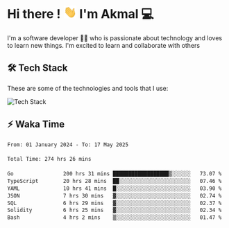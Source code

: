 # Hi there ! <img src="https://github.com/ABSphreak/ABSphreak/blob/master/gifs/Hi.gif" width="30"> I'm Akmal  💻

I'm a software developer 👨‍💻 who is passionate about technology and loves to learn new things. I'm excited to learn and collaborate with others

## 🛠️ Tech Stack

These are some of the technologies and tools that I use:

![Tech Stack](https://skillicons.dev/icons?i=typescript,nodejs,javascript,express,nest,sequelize,go,rabbitmq,python,solidity,react,vue,next,nuxtjs,webpack,vite,tailwindcss,bootstrap,css,scss,html,vercel,firebase,heroku,netlify,docker,postgresql,mongodb,redis,mysql,graphql,git,github,gitlab,vscode,figma,postman,pytorch,tensorflow,bash)

## ⚡ Waka Time
<!--START_SECTION:waka-->

```txt
From: 01 January 2024 - To: 17 May 2025

Total Time: 274 hrs 26 mins

Go                200 hrs 31 mins ██████████████████▒░░░░░░   73.07 %
TypeScript        20 hrs 28 mins  ██░░░░░░░░░░░░░░░░░░░░░░░   07.46 %
YAML              10 hrs 41 mins  █░░░░░░░░░░░░░░░░░░░░░░░░   03.90 %
JSON              7 hrs 30 mins   ▓░░░░░░░░░░░░░░░░░░░░░░░░   02.74 %
SQL               6 hrs 29 mins   ▓░░░░░░░░░░░░░░░░░░░░░░░░   02.37 %
Solidity          6 hrs 25 mins   ▓░░░░░░░░░░░░░░░░░░░░░░░░   02.34 %
Bash              4 hrs 2 mins    ▒░░░░░░░░░░░░░░░░░░░░░░░░   01.47 %
```

<!--END_SECTION:waka-->


